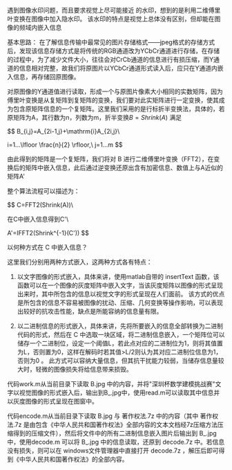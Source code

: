 遇到图像水印问题，而且要求视觉上尽可能接近 的水印，想到的是利用二维傅里叶变换在图像中加入隐水印。
该水印的特点是视觉上总体没有区别，但却能在图像的频域内嵌入信息

基本思路：
在了解信息传输中最常见的图片存储格式——jpeg格式的存储方式后，发现该信息存储方式是将传统的RGB通道改为YCbCr通道进行存储，在存储的过程中，为了减少文件大小，往往会对CrCb通道的信息进行有损压缩，而Y通道的信息相对完整，故我们将原图片以YCbCr通道形式读入后，应只在Y通道内嵌入信息，再存储回原图像。

对原图像的Y通道值进行读取，形成一个与原图片像素大小相同的实数矩阵，因为傅里叶变换是从复矩阵到复矩阵的变换，我们要对此实矩阵进行一定变换，使其成为包含原矩阵信息的一个复矩阵。这里我们采用的是行标折半变换法，具体的，若原矩阵为A，其行数为n，列数为m，折半变换$B=Shrink(A)$ 满足

$$
B_{i,j}=A_{2i-1,j}+\mathrm{i}A_{2i,j}\\

i=1...\lfloor \frac{n}{2} \rfloor,\ j=1...m
$$

由此得到的矩阵是一个复矩阵，我们将对 B 进行二维傅里叶变换（FFT2），在变换后的矩阵中嵌入信息，此后通过逆变换还原出含有加密信息、数值上与A近似的矩阵A'

整个算法流程可以描述为：

$$
C=FFT2(Shrink(A))\\

在C中嵌入信息得到C'\\

A'=IFFT2(Shrink^{-1}(C'))
$$

以何种方式在 C 中嵌入信息？

这里我们分别用两种方式嵌入，这两种方式各有特点：

1. 以文字图像的形式嵌入，具体来讲，使用matlab自带的 insertText 函数，该函数可以在一个图像的灰度矩阵中嵌入文字，当该灰度矩阵以图像的形式呈现出来时，其中所包含的信息以视觉文字的形式呈现在人们面前。
   该方式的优点是所包含的信息不容易被图像的扰动、压缩、几何变换等操作影响，可以表现出较好的抗攻击性能，缺点是所能容纳的信息量有限。

2. 以二进制信息的形式嵌入，具体来讲，先将所要嵌入的信息全部转换为二进制代码的形式，然后在 C 中选取一块区域，将二进制信息嵌入，一个矩阵位可以储存一个二进制位，设定一个阈值L，若此点对应的二进制位为1，则将其值置为L，否则置为0，这样在解码时若其值>L/2则认为其对应二进制位信息为1，否则为0 。
   此方式可以容纳大量信息，但其抗干扰能力较弱，当储存信息量较大时，轻微的图像损失将给信息带来损毁。
   
   

代码work.m从当前目录下读取 B.jpg 中的内容，并将"深圳杯数学建模挑战赛"文字以视觉图像的形式嵌入后，输出到B_.jpg中，使用read.m可以读取其中信息并以灰度图像的形式呈现在图窗中。



代码encode.m从当前目录下读取 B.jpg 与 著作权法.7z 中的内容（其中 著作权法.7z 是由包含《中华人民共和国著作权法》全部内容的文本文档经7z压缩方法压缩得到的压缩文件），然后将文件中的所有二进制信息嵌入图片后输出到 B_.jpg 中，使用decode.m 可以将 B_.jpg 中的信息读取，还原到 decode.7z 中。若信息没有损失，则可以在 windows文件管理器中直接打开 decode.7z ，解压后即可得到《中华人民共和国著作权法》的全部内容。
